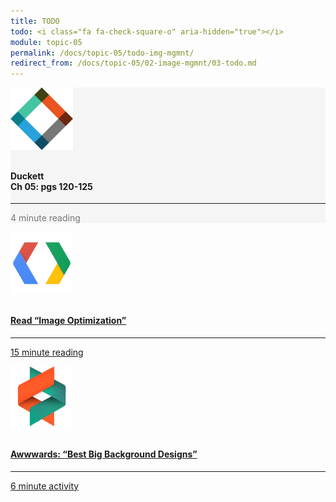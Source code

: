 ```yaml
---
title: TODO
todo: <i class="fa fa-check-square-o" aria-hidden="true"></i>
module: topic-05
permalink: /docs/topic-05/todo-img-mgmnt/
redirect_from: /docs/topic-05/02-image-mgmnt/03-todo.md
---
```


<div class="row text-center">
    <div class="col-lg-4">
        <div class="bs-component">
          <div class="list-group">
              <div class="list-group-item" style="background-color: #F5F5F5">
                <img src="../img/hw-icon-duckett.svg" style="max-height: 100px; margin: auto; margin-bottom: 10px;" />
                  <h4 class="list-group-item-heading">Duckett<br />Ch 05: pgs 120-125</h4>
                  <hr>
                  <p class="list-group-item-text" style="color: #777;"><i class="fa fa-clock-o" aria-hidden="true"></i> 4 minute reading</p>
              </div>
            </div>
        </div>
    </div>
    <div class="col-lg-4">
        <div class="bs-component">
          <div class="list-group">
              <a href="https://developers.google.com/web/fundamentals/performance/optimizing-content-efficiency/image-optimization" target="_blank" class="list-group-item">
                <img src="../img/hw-icon-google-dev.png" style="max-height: 100px; margin: auto; margin-bottom: 10px;" />
                  <h4 class="list-group-item-heading">Read “Image Optimization”</h4>
                  <hr>
                  <p class="list-group-item-text"><i class="fa fa-clock-o" aria-hidden="true"></i> 15 minute reading</p>
              </a>
          </div>
        </div>
    </div>
    <div class="col-lg-4">
        <div class="bs-component">
          <div class="list-group">
              <a href="http://www.awwwards.com/websites/big-background-images/" target="_blank" class="list-group-item">
                <img src="../img/hw-icon-awwwards.png" style="max-height: 100px; margin: auto; margin-bottom: 10px;" />
                  <h4 class="list-group-item-heading">A<b>www</b>ards: “Best Big Background Designs”</h4>
                  <hr>
                  <p class="list-group-item-text"><i class="fa fa-clock-o" aria-hidden="true"></i> 6 minute activity</p>
              </a>
          </div>
        </div>
    </div>
</div>
<!--<div class="row text-center">
    <div class="col-lg-4">
        <div class="bs-component">
          <div class="list-group">
              <a href="https://envato.com/blog/exploring-hero-image-trend-web-design/" target="_blank" class="list-group-item">
                <img src="../img/hw-icon-hero-trend.svg" style="max-height: 100px; margin: auto; margin-bottom: 10px;" />
                  <h4 class="list-group-item-heading">Explore “The Hero Image Trend”</h4>
                  <hr>
                  <p class="list-group-item-text"><i class="fa fa-clock-o" aria-hidden="true"></i> 6 minute activity</p>
              </a>
          </div>
        </div>
    </div>
</div>-->
